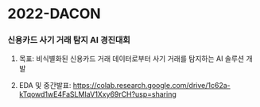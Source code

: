 # 2022-DACON

### 신용카드 사기 거래 탐지 AI 경진대회

1) 목표: 비식별화된 신용카드 거래 데이터로부터 사기 거래를 탐지하는 AI 솔루션 개발

2) EDA 및 중간발표: https://colab.research.google.com/drive/1c62a-kTqowd1wE4FaSLMIaV1Xxy69rCH?usp=sharing
